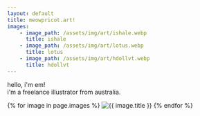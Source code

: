 ```yaml
---
layout: default
title: meowpricot.art!
images:
    - image_path: /assets/img/art/ishale.webp
      title: ishale
    - image_path: /assets/img/art/lotus.webp
      title: lotus
    - image_path: /assets/img/art/hdollvt.webp
      title: hdollvt
---
```

hello, i'm em!<br>
i'm a freelance illustrator from australia.

<div class="fotorama" data-height="400" data-fit="cover" data-autoplay="true" data-allowfullscreen="true" data-nav="false">
  {% for image in page.images %}
    <img src="{{ image.image_path }}" alt="{{ image.title }}"/>
  {% endfor %}
</div>